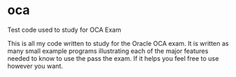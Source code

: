 oca
===

Test code used to study for OCA Exam

This is all my code written to study for the Oracle OCA exam.  It is written as many small example programs illustrating 
each of the major features needed to know to use the pass the exam.  If it helps you feel free to use however you want.
